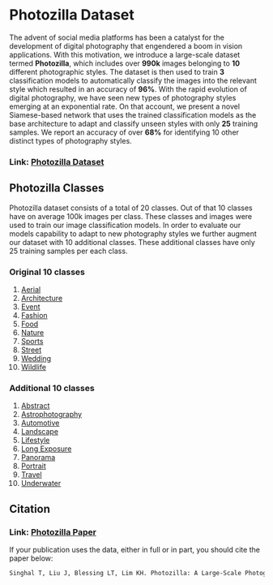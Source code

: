 # Photozilla Dataset

   The advent of social media platforms has been a catalyst for the development of digital photography that engendered a boom in vision applications. With this motivation, we introduce a large-scale dataset termed **Photozilla**, which includes over **990k** images belonging to **10** different photographic styles. The dataset is then used to train **3** classification models to automatically classify the images into the relevant style which resulted in an accuracy of **96%**. With the rapid evolution of digital photography, we have seen new types of photography styles emerging at an exponential rate. On that account, we present a novel Siamese-based network that uses the trained classification models as the base architecture to adapt and classify unseen styles with only **25** training samples. We report an accuracy of over **68%** for identifying 10 other distinct types of photography styles.

### Link: [Photozilla Dataset](https://sutdapac-my.sharepoint.com/:f:/g/personal/trisha_singhal_sutd_edu_sg/EqS3NL3qwYNMglM8cQFOmnYB4zOqURLmOcqAisj7MKvG2Q?e=8rQfGj)
   
## Photozilla Classes


Photozilla dataset consists of a total of 20 classes. Out of that 10 classes have on average 100k images per class. These classes and images were used to train our image classification models. In order to evaluate our models capability to adapt to new photography styles we further augment our dataset with 10 additional classes. These additional classes have only 25 training samples per each class.
  
### Original 10 classes


1. [Aerial](https://en.wikipedia.org/wiki/Aerial_photography)
2. [Architecture](https://en.wikipedia.org/wiki/Architectural_photography)
3. [Event](https://en.wikipedia.org/wiki/Event_photography)
4. [Fashion](https://en.wikipedia.org/wiki/Fashion_photography)
5. [Food](https://en.wikipedia.org/wiki/Food_photography)
6. [Nature](https://en.wikipedia.org/wiki/Nature_photography)
7. [Sports](https://en.wikipedia.org/wiki/Sports_photography)
8. [Street](https://en.wikipedia.org/wiki/Street_photography)
9. [Wedding](https://en.wikipedia.org/wiki/Wedding_photography)
10. [Wildlife](https://en.wikipedia.org/wiki/Wildlife_photography)


### Additional 10 classes


1. [Abstract](https://en.wikipedia.org/wiki/Abstract_photography)
2. [Astrophotography](https://en.wikipedia.org/wiki/Astrophotography)
3. [Automotive]()
4. [Landscape](https://en.wikipedia.org/wiki/Landscape_photography)
5. [Lifestyle](https://en.wikipedia.org/wiki/Lifestyle_photography)
6. [Long Exposure](https://en.wikipedia.org/wiki/Long-exposure_photography)
7. [Panorama](https://en.wikipedia.org/wiki/Panoramic_photography)
8. [Portrait](https://en.wikipedia.org/wiki/Portrait_photography)
9. [Travel](https://en.wikipedia.org/wiki/Travel_photography)
10. [Underwater](https://en.wikipedia.org/wiki/Underwater_photography)


## Citation

### Link: [Photozilla Paper](https://arxiv.org/pdf/2106.11359.pdf)


If your publication uses the data, either in full or in part, you should cite the paper below:


```markdown
Singhal T, Liu J, Blessing LT, Lim KH. Photozilla: A Large-Scale Photography Dataset and Visual Embedding for 20 Photography Styles. In 2021 9th Women in Computer Vision (WiCV) workshop  in conjuction with Computer Vision and Pattern Recognition (CVPR 2021).

```
